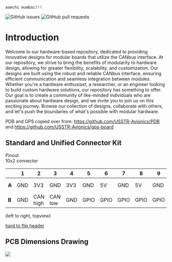 `aamchi mumbai!!!`

![GitHub issues](https://img.shields.io/github/issues-raw/USSTR-Avionics/Mumbai?style=plastic)
![GitHub pull requests](https://img.shields.io/github/issues-pr/USSTR-Avionics/Mumbai?style=plastic)

# Introduction

Welcome to our hardware-based repository, dedicated to providing innovative designs for modular boards that utilize the CANbus interface. At our repository, we strive to bring the benefits of modularity to hardware design, allowing for greater flexibility, scalability, and customization. Our designs are built using the robust and reliable CANbus interface, ensuring efficient communication and seamless integration between modules. Whether you're a hardware enthusiast, a researcher, or an engineer looking to build custom hardware solutions, our repository has something to offer. Our goal is to create a community of like-minded individuals who are passionate about hardware design, and we invite you to join us on this exciting journey. Browse our collection of designs, collaborate with others, and let's push the boundaries of what's possible with modular hardware.

PDB and GPS copied over from: https://github.com/USSTR-Avionics/PDB and https://github.com/USSTR-Avionics/gps-board

## Standard and Unified Connector Kit
Pinout  
10x2 connector

|  | 1 | 2 | 3 | 4 | 5 | 6 | 7 | 8 | 9 | 10 |
|---|---|---|---|---|---|---|---|---|---|---|
| **A** | GND | 3V3 |GND | 3V3 | GND | 5V | GND | 5V | GND | Bus voltage | 
| **B** | GND | CAN high | CAN low | GND | GPIO | GPIO | GPIO | GPIO | GPIO  | GPIO  

(left to right, topview)

[hard to flip header](https://www.digikey.ca/en/products/detail/sullins-connector-solutions/SFH11-PBPC-D10-ST-BK/1990090)

## PCB Dimensions Drawing
<img src="https://raw.githubusercontent.com/USSTR-Avionics/Mumbai/master/assets/mumbai_pcb_dimensions.png"/>
